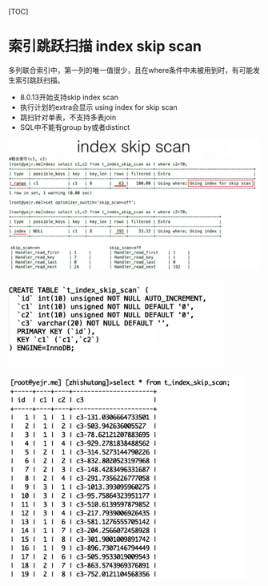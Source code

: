 [TOC]

# 索引跳跃扫描 index skip scan

多列联合索引中，第一列的唯一值很少，且在where条件中未被用到时，有可能发生索引跳跃扫描。

- 8.0.13开始支持skip index scan
- 执行计划的extra会显示 using index for     skip scan
- 跳扫针对单表，不支持多表join
- SQL中不能有group by或者distinct

 

 

![ ](.pics/image-20200901093030908.png)

 

 

![ ](.pics/clip_image002-1598923817824.png)

 

![ ](.pics/clip_image003-1598923817824.png)

 
